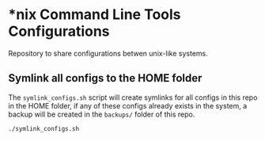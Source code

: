 # \*nix Command Line Tools Configurations

Repository to share configurations betwen unix-like systems.

## Symlink all configs to the HOME folder

The `symlink_configs.sh` script will create symlinks for all configs in this repo in the HOME folder, if any of these configs already exists in the system, a backup will be created in the `backups/` folder of this repo.

```
./symlink_configs.sh
```
